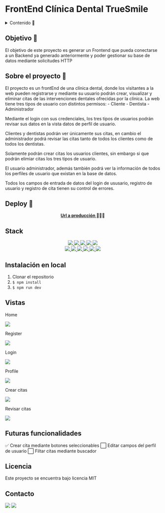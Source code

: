 # FrontEnd Clínica Dental TrueSmile

<details>
  <summary>Contenido 📝</summary>
  <ol>
    <li><a href="#objetivo-🎯">Objetivo</a></li>
    <li><a href="#sobre-el-proyecto-🔎">Sobre el proyecto</a></li>
    <li><a href="#deploy-🚀">Deploy</a></li>
    <li><a href="#stack">Stack</a></li>
    <li><a href="#instalación-en-local">Instalación</a></li>
    <li><a href="#vistas">Vistas</a></li>
    <li><a href="#futuras-funcionalidades">Futuras funcionalidades</a></li>
    <li><a href="#licencia">Licencia</a></li>
    <li><a href="#contacto">Contacto</a></li>
  </ol>
</details>

## Objetivo 🎯
El objetivo de este proyecto es generar un Frontend que pueda conectarse a un Backend ya generado anteriormente y poder gestionar su base de datos mediante solicitudes HTTP

## Sobre el proyecto 🔎
El proyecto es un frontEnd de una clínica dental, donde los visitantes a la web pueden registrarse y mediante su usuario podrán crear, visualizar y eliminar citas de las intervenciones dentales ofrecidas por la clínica. La web tiene tres tipos de usuario con distintos permisos:
    - Cliente
    - Dentista
    - Administrador
  
Mediante el login con sus credenciales, los tres tipos de usuarios podrán revisar sus datos en la vista datos de perfil de usuario.

Clientes y dentistas podrán ver únicamente sus citas, en cambio el administrador podrá revisar las citas tanto de todos los clientes como de todos los dentistas.

Solamente podrán crear citas los usuarios clientes, sin embargo si que podrán elimiar citas los tres tipos de usuario.

El usuario administrador, además también podrá ver la información de todos los perfiles de usuario que existan en la base de datos.

Todos los campos de entrada de datos del login de ususario, registro de usuario y registro de cita tienen su control de errores.
  
## Deploy 🚀
<div align="center">
    <a href="https://front-end-clinica-dental-true-smile.vercel.app/"><strong>Url a producción </strong></a>🚀🚀🚀
</div>

## Stack
<div align="center">
<a href="https://www.reactjs.com/">
    <img src= "https://img.shields.io/badge/React-20232A?style=for-the-badge&logo=react&logoColor=61DAFB"/>
</a>
<a href="https://developer.mozilla.org/es/docs/Web/JavaScript">
    <img src= "https://img.shields.io/badge/javascipt-EFD81D?style=for-the-badge&logo=javascript&logoColor=black"/>
</a>
<a href="https://jwt.io/">
    <img src= "https://img.shields.io/badge/JWT-black?style=for-the-badge&logo=JSON%20web%20tokens"/>
</a>
<a href="https://www.postman.com">
    <img src= "https://img.shields.io/badge/Postman-FF6C37?style=for-the-badge&logo=postman&logoColor=white"/>
</a>
<a href="https://vercel.com/">
    <img src= "https://img.shields.io/badge/railway-%23000000.svg?style=for-the-badge&logo=railway&logoColor=white"/>
</a><br>
<a href="https://developer.mozilla.org/es/docs/Web/HTML">
    <img src= "https://img.shields.io/badge/HTML5-FF6C37?style=for-the-badge&logo=HTML5&logoColor=white"/>
</a>
<a href="https://developer.mozilla.org/es/docs/Web/CSS">
    <img src= "https://img.shields.io/badge/css-1D7CF2?style=for-the-badge&logo=css3&logoColor=white"/>
</a>
<a href="https://www.mysql.com/">
    <img src= "https://img.shields.io/badge/mysql-3E6E93?style=for-the-badge&logo=mysql&logoColor=white"/>
</a>
<a href="https://www.github.com/">
    <img src= "https://img.shields.io/badge/github-24292F?style=for-the-badge&logo=github&logoColor=white"/>
</a>
<a href="https://git-scm.com/">
    <img src= "https://img.shields.io/badge/git-F54D27?style=for-the-badge&logo=git&logoColor=white"/>
</a>
<a href="https://nextjs.org/">
    <img src= "https://img.shields.io/badge/node.js-026E00?style=for-the-badge&logo=node.js&logoColor=white"/>
</a>
 </div>

## Instalación en local
1. Clonar el repositorio
2. ` $ npm install `
3. ``` $ npm run dev ```

## Vistas
Home

<img src="./src/img/Screenshot_1.jpg">

Register

<img src="./src/img/Screenshot_2.jpg">

Login

<img src="./src/img/Screenshot_3.jpg">

Profile

<img src="./src/img/Screenshot_4.jpg">

Crear citas

<img src="./src/img/Screenshot_6.jpg">

Revisar citas

<img src="./src/img/Screenshot_5.jpg">

## Futuras funcionalidades
✅ Crear cita mediante botones seleccionables
⬜ Editar campos del perfil de usuario
⬜ Filtar citas mediante buscador
 

## Licencia
Este proyecto se encuentra bajo licencia MIT
 

## Contacto

<a href = "mailto:rgolfe81@gmail.com"><img src="https://img.shields.io/badge/Gmail-C6362C?style=for-the-badge&logo=gmail&logoColor=white" target="_blank"></a>
<a href="https://www.linkedin.com/in/ruben-golfe/" target="_blank"><img src="https://img.shields.io/badge/-LinkedIn-%230077B5?style=for-the-badge&logo=linkedin&logoColor=white" target="_blank"></a> 
</p>
